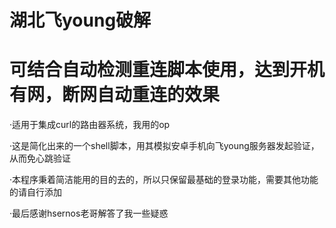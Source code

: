 # 湖北飞young破解

# 可结合自动检测重连脚本使用，达到开机有网，断网自动重连的效果

·适用于集成curl的路由器系统，我用的op

·这是简化出来的一个shell脚本，用其模拟安卓手机向飞young服务器发起验证，从而免心跳验证

·本程序秉着简洁能用的目的去的，所以只保留最基础的登录功能，需要其他功能的请自行添加

·最后感谢hsernos老哥解答了我一些疑惑
